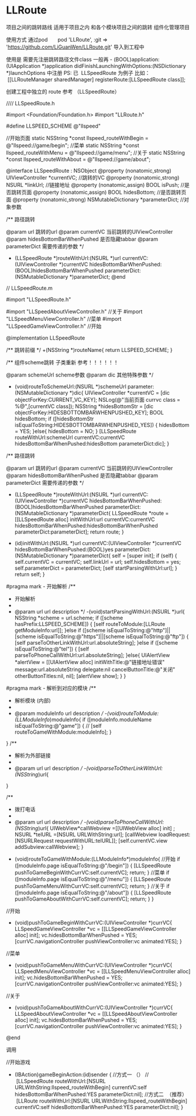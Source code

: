 # LLRoute

项目之间的跳转路线  适用于项目之内 和各个模块项目之间的跳转 组件化管理项目

使用方式 通过pod       
 pod 'LLRoute', :git => 'https://github.com/LiGuanWen/LLRoute.git'
导入到工程中


使用是 需要先注册跳转路径文件class 一般再 - (BOOL)application:(UIApplication *)application didFinishLaunchingWithOptions:(NSDictionary *)launchOptions 中注册
PS: 已  LLSpeedRoute 为例子
比如：    [[LLRouteManager sharedManager] registerRoute:[LLSpeedRoute class]];

创建工程中独立的 route 参考 （LLSpeedRoute）

////  LLSpeedRoute.h


#import <Foundation/Foundation.h>
#import "LLRoute.h"

#define LLSPEED_SCHEME @"llspeed"

//开始页面
static NSString *const llspeed_routeWithBegin = @"llspeed://game/begin";
//菜单
static NSString *const llspeed_routeWithMenu = @"llspeed://game/menu";
//关于
static NSString *const llspeed_routeWithAbout = @"llspeed://game/about";

@interface LLSpeedRoute : NSObject
@property (nonatomic,strong) UIViewController *currentVC; //跳转的VC
@property (nonatomic,strong) NSURL *linkUrl; //链接地址
@property (nonatomic,assign) BOOL isPush; //是否跳转页面
@property (nonatomic,assign) BOOL hidesBottom; //是否跳转页面
@property (nonatomic,strong) NSMutableDictionary *parameterDict; //对象参数

/**
 路径跳转
 
 @param url 跳转的url
 @param currentVC 当前跳转的UIViewController
 @param hidesBottomBarWhenPushed 是否隐藏tabbar
 @param parameterDict 需要传递的参数
 */
+ (LLSpeedRoute *)routeWithUrl:(NSURL *)url currentVC:(UIViewController *)currentVC hidesBottomBarWhenPushed:(BOOL)hidesBottomBarWhenPushed parameterDict:(NSMutableDictionary *)parameterDict;
@end


//  LLSpeedRoute.m

#import "LLSpeedRoute.h"

#import "LLSpeedAboutViewController.h"  //关于
#import "LLSpeedMenuViewController.h"   //菜单
#import "LLSpeedGameViewController.h"   //开始

@implementation LLSpeedRoute


/**
 跳转前缀
 */
+(NSString *)routeName{
    return LLSPEED_SCHEME;
}

/**
 组件scheme跳转   子类重新 参考！！！！！！
 
 @param schemeUrl scheme参数
 @param dic 其他特殊参数
 */
+ (void)routeToSchemeUrl:(NSURL *)schemeUrl parameter:(NSMutableDictionary *)dic{
    UIViewController *currentVC = [dic objectForKey:CURRENT_VC_KEY];
    NSLog(@"当前页面  currvc class = %@",[currentVC class]);
    NSString *hidesBottomStr = [dic objectForKey:HIDESBOTTOMBARWHENPUSHED_KEY];
    BOOL hidesBottom;
    if ([hidesBottomStr isEqualToString:HIDESBOTTOMBARWHENPUSHED_YES]) {
        hidesBottom = YES;
    }else{
        hidesBottom = NO;
    }
    [LLSpeedRoute routeWithUrl:schemeUrl currentVC:currentVC hidesBottomBarWhenPushed:hidesBottom parameterDict:dic];
}

/**
 路径跳转
 
 @param url 跳转的url
 @param currentVC 当前跳转的UIViewController
 @param hidesBottomBarWhenPushed 是否隐藏tabbar
 @param parameterDict 需要传递的参数
 */
+ (LLSpeedRoute *)routeWithUrl:(NSURL *)url currentVC:(UIViewController *)currentVC hidesBottomBarWhenPushed:(BOOL)hidesBottomBarWhenPushed parameterDict:(NSMutableDictionary *)parameterDict{
    LLSpeedRoute *route = [[LLSpeedRoute alloc] initWithUrl:url currentVC:currentVC hidesBottomBarWhenPushed:hidesBottomBarWhenPushed parameterDict:parameterDict];
    return route;
}

- (id)initWithUrl:(NSURL *)url currentVC:(UIViewController *)currentVC hidesBottomBarWhenPushed:(BOOL)yes parameterDict:(NSMutableDictionary *)parameterDict{
    self = [super init];
    if (self) {
        self.currentVC = currentVC;
        self.linkUrl = url;
        self.hidesBottom = yes;
        self.parameterDict = parameterDict;
        [self startParsingWithUrl:url];
    }
    return self;
}

#pragma mark - 开始解析
/**
 *  开始解析
 *
 *  @param url url description
 */
-(void)startParsingWithUrl:(NSURL *)url{
    NSString *scheme = url.scheme;
    if ([scheme hasPrefix:LLSPEED_SCHEME]) {
        [self routeToModule:[LLRoute getModuleInfo:url]];
    }else if ([scheme isEqualToString:@"http"]||[scheme isEqualToString:@"https"]||[scheme isEqualToString:@"ftp"])
    {
        [self parseToOtherLinkWithUrl:url.absoluteString];
    }else if ([scheme isEqualToString:@"tel"])
    {
        [self parseToPhoneCallWithUrl:url.absoluteString];
    }else{
        UIAlertView *alertView = [[UIAlertView alloc] initWithTitle:@"链接地址错误" message:url.absoluteString delegate:nil cancelButtonTitle:@"关闭" otherButtonTitles:nil, nil];
        [alertView show];
    }
}

#pragma mark - 解析到对应的模块
/**
 *  解析模块  (内部)
 *
 *  @param moduleInfo url description
 */
-(void)routeToModule:(LLModuleInfo*)moduleInfo{
    if ([moduleInfo.moduleName isEqualToString:@"game"]) {
        //
        [self routeToGameWithModule:moduleInfo];
    }
    
}
/**
 *  解析为外部链接
 *
 *  @param url url description
 */
-(void)parseToOtherLinkWithUrl:(NSString*)url{
    
}

/**
 *  拨打电话
 *
 *  @param url url description
 */
-(void)parseToPhoneCallWithUrl:(NSString*)url{
    UIWebView*callWebview =[[UIWebView alloc] init] ;
    NSURL *telURL =[NSURL URLWithString:url];
    [callWebview loadRequest:[NSURLRequest requestWithURL:telURL]];
    [self.currentVC.view addSubview:callWebview];
}


- (void)routeToGameWithModule:(LLModuleInfo*)moduleInfo{
    //开始
    if ([moduleInfo.page isEqualToString:@"/begin"]) {
        [LLSpeedRoute pushToGameBeginWithCurrVC:self.currentVC];
        return;
    }
    //菜单
    if ([moduleInfo.page isEqualToString:@"/menu"]) {
        [LLSpeedRoute pushToGameMenuWithCurrVC:self.currentVC];
        return;
    }
    //关于
    if ([moduleInfo.page isEqualToString:@"/about"]) {
        [LLSpeedRoute pushToGameAboutWithCurrVC:self.currentVC];
        return;
    }
}

//开始
+ (void)pushToGameBeginWithCurrVC:(UIViewController *)currVC{
    LLSpeedGameViewController *vc = [[LLSpeedGameViewController alloc] init];
    vc.hidesBottomBarWhenPushed = YES;
    [currVC.navigationController pushViewController:vc animated:YES];
}

//菜单
+ (void)pushToGameMenuWithCurrVC:(UIViewController *)currVC{
    LLSpeedMenuViewController *vc = [[LLSpeedMenuViewController alloc] init];
    vc.hidesBottomBarWhenPushed = YES;
    [currVC.navigationController pushViewController:vc animated:YES];
}

//关于
+ (void)pushToGameAboutWithCurrVC:(UIViewController *)currVC{
    LLSpeedAboutViewController *vc = [[LLSpeedAboutViewController alloc] init];
    vc.hidesBottomBarWhenPushed = YES;
    [currVC.navigationController pushViewController:vc animated:YES];
}


@end


调用 


//开始游戏
- (IBAction)gameBeginAction:(id)sender {
 //方式一 （）
//    [LLSpeedRoute routeWithUrl:[NSURL URLWithString:llspeed_routeWithBegin] currentVC:self hidesBottomBarWhenPushed:YES parameterDict:nil]; 
 //方式二  （推荐）
    [LLRoute routeWithUrl:[NSURL URLWithString:llspeed_routeWithBegin] currentVC:self hidesBottomBarWhenPushed:YES parameterDict:nil];
}





